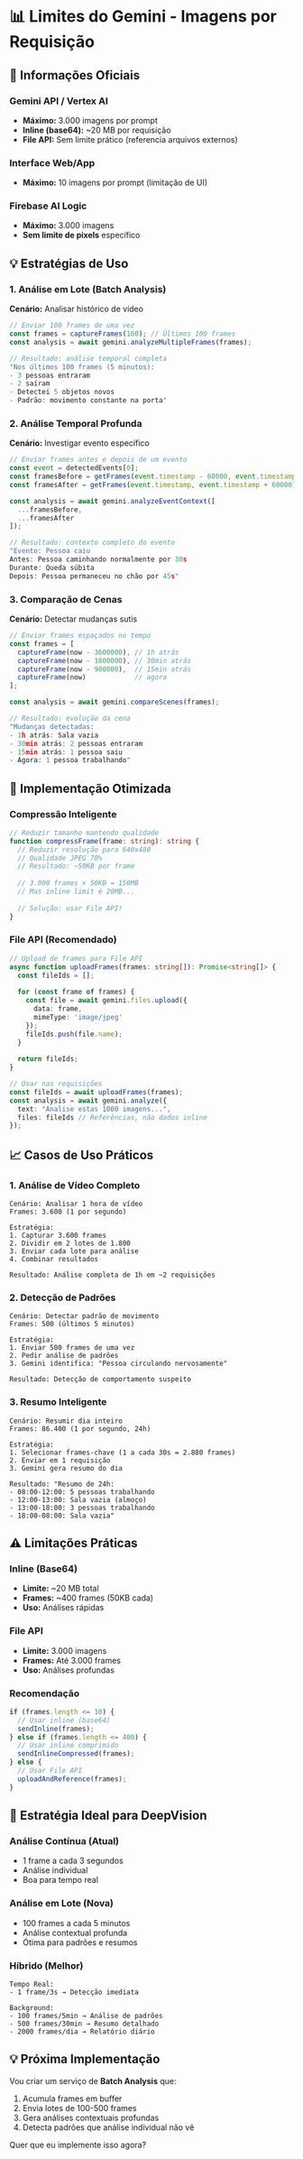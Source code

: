 # 📊 Limites do Gemini - Imagens por Requisição

## 🎯 Informações Oficiais

### Gemini API / Vertex AI
- **Máximo:** 3.000 imagens por prompt
- **Inline (base64):** ~20 MB por requisição
- **File API:** Sem limite prático (referencia arquivos externos)

### Interface Web/App
- **Máximo:** 10 imagens por prompt (limitação de UI)

### Firebase AI Logic
- **Máximo:** 3.000 imagens
- **Sem limite de pixels** específico

## 💡 Estratégias de Uso

### 1. Análise em Lote (Batch Analysis)

**Cenário:** Analisar histórico de vídeo

```typescript
// Enviar 100 frames de uma vez
const frames = captureFrames(100); // Últimos 100 frames
const analysis = await gemini.analyzeMultipleFrames(frames);

// Resultado: análise temporal completa
"Nos últimos 100 frames (5 minutos):
- 3 pessoas entraram
- 2 saíram
- Detectei 5 objetos novos
- Padrão: movimento constante na porta"
```

### 2. Análise Temporal Profunda

**Cenário:** Investigar evento específico

```typescript
// Enviar frames antes e depois de um evento
const event = detectedEvents[0];
const framesBefore = getFrames(event.timestamp - 60000, event.timestamp);
const framesAfter = getFrames(event.timestamp, event.timestamp + 60000);

const analysis = await gemini.analyzeEventContext([
  ...framesBefore,
  ...framesAfter
]);

// Resultado: contexto completo do evento
"Evento: Pessoa caiu
Antes: Pessoa caminhando normalmente por 30s
Durante: Queda súbita
Depois: Pessoa permaneceu no chão por 45s"
```

### 3. Comparação de Cenas

**Cenário:** Detectar mudanças sutis

```typescript
// Enviar frames espaçados no tempo
const frames = [
  captureFrame(now - 3600000), // 1h atrás
  captureFrame(now - 1800000), // 30min atrás
  captureFrame(now - 900000),  // 15min atrás
  captureFrame(now)            // agora
];

const analysis = await gemini.compareScenes(frames);

// Resultado: evolução da cena
"Mudanças detectadas:
- 1h atrás: Sala vazia
- 30min atrás: 2 pessoas entraram
- 15min atrás: 1 pessoa saiu
- Agora: 1 pessoa trabalhando"
```

## 🚀 Implementação Otimizada

### Compressão Inteligente

```typescript
// Reduzir tamanho mantendo qualidade
function compressFrame(frame: string): string {
  // Reduzir resolução para 640x480
  // Qualidade JPEG 70%
  // Resultado: ~50KB por frame
  
  // 3.000 frames × 50KB = 150MB
  // Mas inline limit é 20MB...
  
  // Solução: usar File API!
}
```

### File API (Recomendado)

```typescript
// Upload de frames para File API
async function uploadFrames(frames: string[]): Promise<string[]> {
  const fileIds = [];
  
  for (const frame of frames) {
    const file = await gemini.files.upload({
      data: frame,
      mimeType: 'image/jpeg'
    });
    fileIds.push(file.name);
  }
  
  return fileIds;
}

// Usar nas requisições
const fileIds = await uploadFrames(frames);
const analysis = await gemini.analyze({
  text: "Analise estas 1000 imagens...",
  files: fileIds // Referências, não dados inline
});
```

## 📈 Casos de Uso Práticos

### 1. Análise de Vídeo Completo

```
Cenário: Analisar 1 hora de vídeo
Frames: 3.600 (1 por segundo)

Estratégia:
1. Capturar 3.600 frames
2. Dividir em 2 lotes de 1.800
3. Enviar cada lote para análise
4. Combinar resultados

Resultado: Análise completa de 1h em ~2 requisições
```

### 2. Detecção de Padrões

```
Cenário: Detectar padrão de movimento
Frames: 500 (últimos 5 minutos)

Estratégia:
1. Enviar 500 frames de uma vez
2. Pedir análise de padrões
3. Gemini identifica: "Pessoa circulando nervosamente"

Resultado: Detecção de comportamento suspeito
```

### 3. Resumo Inteligente

```
Cenário: Resumir dia inteiro
Frames: 86.400 (1 por segundo, 24h)

Estratégia:
1. Selecionar frames-chave (1 a cada 30s = 2.880 frames)
2. Enviar em 1 requisição
3. Gemini gera resumo do dia

Resultado: "Resumo de 24h:
- 08:00-12:00: 5 pessoas trabalhando
- 12:00-13:00: Sala vazia (almoço)
- 13:00-18:00: 3 pessoas trabalhando
- 18:00-08:00: Sala vazia"
```

## ⚠️ Limitações Práticas

### Inline (Base64)
- **Limite:** ~20 MB total
- **Frames:** ~400 frames (50KB cada)
- **Uso:** Análises rápidas

### File API
- **Limite:** 3.000 imagens
- **Frames:** Até 3.000 frames
- **Uso:** Análises profundas

### Recomendação

```typescript
if (frames.length <= 10) {
  // Usar inline (base64)
  sendInline(frames);
} else if (frames.length <= 400) {
  // Usar inline comprimido
  sendInlineCompressed(frames);
} else {
  // Usar File API
  uploadAndReference(frames);
}
```

## 🎯 Estratégia Ideal para DeepVision

### Análise Contínua (Atual)
- 1 frame a cada 3 segundos
- Análise individual
- Boa para tempo real

### Análise em Lote (Nova)
- 100 frames a cada 5 minutos
- Análise contextual profunda
- Ótima para padrões e resumos

### Híbrido (Melhor)
```
Tempo Real:
- 1 frame/3s → Detecção imediata

Background:
- 100 frames/5min → Análise de padrões
- 500 frames/30min → Resumo detalhado
- 2000 frames/dia → Relatório diário
```

## 💡 Próxima Implementação

Vou criar um serviço de **Batch Analysis** que:

1. Acumula frames em buffer
2. Envia lotes de 100-500 frames
3. Gera análises contextuais profundas
4. Detecta padrões que análise individual não vê

Quer que eu implemente isso agora?
